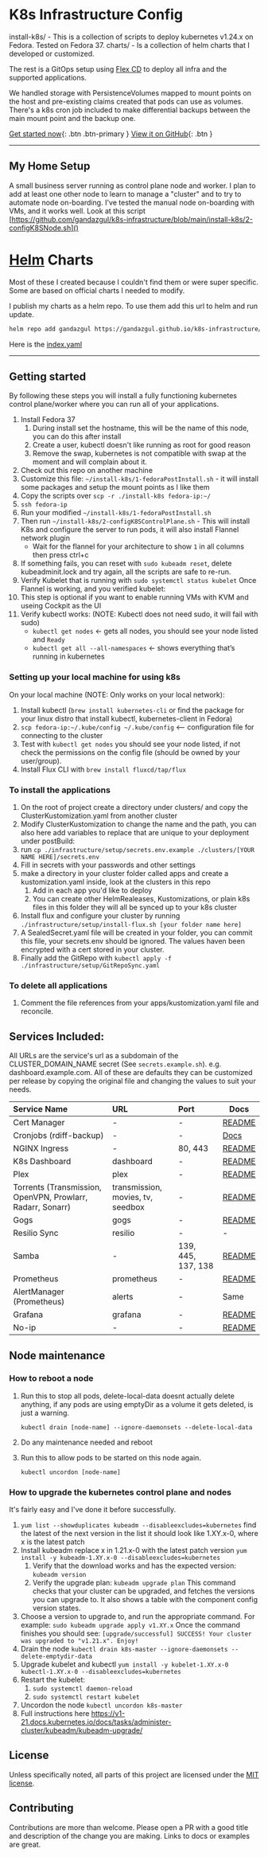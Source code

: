 # K8s Infrastructure Config

install-k8s/ - This is a collection of scripts to deploy kubernetes v1.24.x on Fedora. Tested on Fedora 37.
charts/ - Is a collection of helm charts that I developed or customized.

The rest is a GitOps setup using [Flex CD](https://fluxcd.io/flux/get-started/) to deploy all infra and the supported applications.

We handled storage with PersistenceVolumes mapped to mount points on the host and pre-existing claims
created that pods can use as volumes. There's a k8s cron job included to make differential backups
between the main mount point and the backup one.

[Get started now](#getting-started){: .btn .btn-primary }
[View it on GitHub](https://github.com/gandazgul/k8s-infrastructure){: .btn }

---

## My Home Setup

A small business server running as control plane node and worker. I plan to add at least one other
node to learn to manage a "cluster" and to try to automate node on-boarding. I've tested the
manual node on-boarding with VMs, and it works well.
Look at this script [https://github.com/gandazgul/k8s-infrastructure/blob/main/install-k8s/2-configK8SNode.sh]()

# [Helm](https://helm.sh) Charts

Most of these I created because I couldn't find them or were super specific. Some are based on official charts I needed to modify.

I publish my charts as a helm repo. To use them add this url to helm and run update.

```bash
helm repo add gandazgul https://gandazgul.github.io/k8s-infrastructure/
```

Here is the [index.yaml](https://gandazgul.github.io/k8s-infrastructure/index.yaml)

---

## Getting started

By following these steps you will install a fully functioning kubernetes control plane/worker where you can run all of your applications.

1. Install Fedora 37
    1. During install set the hostname, this will be the name of this node, you can do this after install
    2. Create a user, kubectl doesn't like running as root for good reason
    3. Remove the swap, kubernetes is not compatible with swap at the moment and will complain about it.
2. Check out this repo on another machine
3. Customize this file: `~/install-k8s/1-fedoraPostInstall.sh` - it will install some packages and setup the mount
points as I like them
4. Copy the scripts over `scp -r ./install-k8s fedora-ip:~/`
5. `ssh fedora-ip`
6. Run your modified `~/install-k8s/1-fedoraPostInstall.sh`
7. Then run `~/install-k8s/2-configK8SControlPlane.sh` - This will install K8s and configure the server to run pods, it will also install
Flannel network plugin
    * Wait for the flannel for your architecture to show `1` in all columns then press ctrl+c
8. If something fails, you can reset with `sudo kubeadm reset`, delete kubeadminit.lock and try again, all the
scripts are safe to re-run.
9. Verify Kubelet that is running with `sudo systemctl status kubelet`
Once Flannel is working, and you verified kubelet:
10. This step is optional if you want to enable running VMs with KVM and useing Cockpit as the UI
11. Verify kubectl works: (NOTE: Kubectl does not need sudo, it will fail with sudo)
    * `kubectl get nodes` ← gets all nodes, you should see your node listed and `Ready`
    * `kubectl get all --all-namespaces` ← shows everything that’s running in kubernetes

### Setting up your local machine for using k8s

On your local machine (NOTE: Only works on your local network):
1. Install kubectl (`brew install kubernetes-cli` or find the package for your linux distro that install kubectl,
kubernetes-client in Fedora)
2. `scp fedora-ip:~/.kube/config ~/.kube/config` <-- configuration file for connecting to the cluster
3. Test with `kubectl get nodes` you should see your node listed, if not check the permissions on the config file
(should be owned by your user/group).
4. Install Flux CLI with `brew install fluxcd/tap/flux`

### To install the applications

1. On the root of project create a directory under clusters/ and copy the ClusterKustomization.yaml from another cluster
2. Modify ClusterKustomization to change the name and the path, you can also here add variables to replace that are unique to your deployment under postBuild:
3. run `cp ./infrastructure/setup/secrets.env.example ./clusters/[YOUR NAME HERE]/secrets.env`
4. Fill in secrets with your passwords and other settings
5. make a directory in your cluster folder called apps and create a kustomization.yaml inside, look at the clusters in this repo 
    1. Add in each app you'd like to deploy
    2. You can create other HelmRealeases, Kustomizations, or plain k8s files in this folder they will all be synced up to your k8s cluster   
6. Install flux and configure your cluster by running `./infrastructure/setup/install-flux.sh [your folder name here]` 
7. A SealedSecret.yaml file will be created in your folder, you can commit this file, your secrets.env should be ignored. The values haven been encrypted with a cert stored in your cluster.
8. Finally add the GitRepo with `kubectl apply -f ./infrastructure/setup/GitRepoSync.yaml`

### To delete all applications

1. Comment the file references from your apps/kustomization.yaml file and reconcile.

## Services Included:

All URLs are the service's url as a subdomain of the CLUSTER_DOMAIN_NAME secret
(See `secrets.example.sh`). e.g. dashboard.example.com. All of these are defaults they can be customized per release
by copying the original file and changing the values to suit your needs.

| Service Name                                                    | URL                                    | Port               | Docs                                                   |
|:----------------------------------------------------------------|:---------------------------------------|:-------------------|--------------------------------------------------------|
| Cert Manager                                                    | -                                      | -                  | [README](https://github.com/jetstack/cert-manager)     |
| Cronjobs (rdiff-backup)                                         | -                                      | -                  | [Docs](https://www.nongnu.org/rdiff-backup/docs.html)  |
| NGINX Ingress                                                   | -                                      | 80, 443            | [README](https://kubernetes.github.io/ingress-nginx/)  |
| K8s Dashboard                                                   | dashboard                              | -                  | [README](https://github.com/kubernetes/dashboard)      |
| Plex                                                            | plex                                   | -                  | [README](https://github.com/munnerz/kube-plex)         |
| Torrents (Transmission, OpenVPN, Prowlarr,<br />Radarr, Sonarr) | transmission,<br />movies, tv, seedbox | -                  | [README](/charts/seedbox/README.md)                    |
| Gogs                                                            | gogs                                   | -                  | [README](https://hub.helm.sh/charts/incubator/gogs)    |
| Resilio Sync                                                    | resilio                                | -                  | -                                                      |
| Samba                                                           | -                                      | 139, 445, 137, 138 | [README](/charts/samba/README.md)                      |
| Prometheus                                                      | prometheus                             | -                  | [README](https://hub.helm.sh/charts/stable/prometheus) |
| AlertManager (Prometheus)                                       | alerts                                 | -                  | Same                                                   |
| Grafana                                                         | grafana                                | -                  | [README](https://hub.helm.sh/charts/stable/grafana)    |
| No-ip                                                           | -                                      | -                  | [README](https://hub.helm.sh/charts/stabl)             |

## Node maintenance

### How to reboot a node

1. Run this to stop all pods, delete-local-data doesnt actually delete anything, if any pods are using emptyDir as a
volume it gets deleted, is just a warning.

    `kubectl drain [node-name] --ignore-daemonsets --delete-local-data`

2. Do any maintenance needed and reboot
3. Run this to allow pods to be started on this node again.

    `kubectl uncordon [node-name]`

### How to upgrade the kubernetes control plane and nodes

It's fairly easy and I've done it before successfully.

1. `yum list --showduplicates kubeadm --disableexcludes=kubernetes` find the latest of the next version in the list it should look like 1.XY.x-0, where x is the latest patch
2. Install kubeadm replace x in 1.21.x-0 with the latest patch version `yum install -y kubeadm-1.XY.x-0 --disableexcludes=kubernetes`
   1. Verify that the download works and has the expected version: `kubeadm version`
   2. Verify the upgrade plan: `kubeadm upgrade plan` This command checks that your cluster can be upgraded, and fetches the versions you can upgrade to. It also shows a table with the component config version states.
3. Choose a version to upgrade to, and run the appropriate command. For example:
`sudo kubeadm upgrade apply v1.XY.x`
Once the command finishes you should see:
`[upgrade/successful] SUCCESS! Your cluster was upgraded to "v1.21.x". Enjoy!`
4. Drain the node `kubectl drain k8s-master --ignore-daemonsets --delete-emptydir-data`
5. Upgrade kubelet and kubectl
`yum install -y kubelet-1.XY.x-0 kubectl-1.XY.x-0 --disableexcludes=kubernetes`
6. Restart the kubelet:
   1. `sudo systemctl daemon-reload`
   2. `sudo systemctl restart kubelet`
7. Uncordon the node `kubectl uncordon k8s-master`
8. Full instructions here https://v1-21.docs.kubernetes.io/docs/tasks/administer-cluster/kubeadm/kubeadm-upgrade/

## License

Unless specifically noted, all parts of this project are licensed under the [MIT license](https://github.com/gandazgul/k8s-infrastructure/blob/main/LICENSE.md).

## Contributing

Contributions are more than welcome. Please open a PR with a good title and description of the change you are making.
Links to docs or examples are great.
